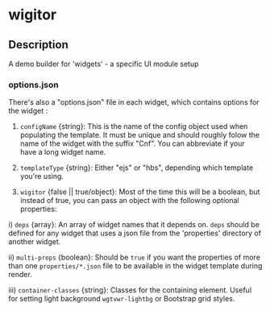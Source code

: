 # wigitor

## Description
A demo builder for 'widgets' - a specific UI module setup

### options.json
There's also a "options.json" file in each widget, which contains options for the widget :


1. `configName` {string}: This is the name of the config object used when populating the template. It must be unique and should roughly folow the name of the widget with the suffix "Cnf". You can abbreviate if your have a long widget name.

2. `templateType` {string}: Either "ejs" or "hbs", depending which template you're using.

3. `wigitor` {false || true/object}: Most of the time this will be a boolean, but instead of true, you can pass an object with the following optional properties:

i) `deps` {array}: An array of widget names that it depends on. `deps` should be defined for any widget that uses a json file from the 'properties' directory of another widget.

ii) `multi-props` {boolean}: Should be `true` if you want the properties of more than one `properties/*.json` file to be available in the widget template during render. 

iii) `container-classes` {string}: Classes for the containing element. Useful for setting light background `wgtvwr-lightbg` or Bootstrap grid styles.